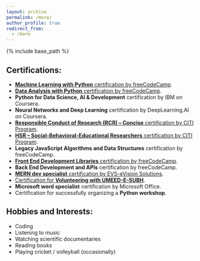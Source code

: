 ```yaml
---
layout: archive
permalink: /more/
author_profile: true
redirect_from:
  - /more
---
```


{% include base_path %}

## Certifications:

- [**Machine Learning with Python** certification by freeCodeCamp](https://freecodecamp.org/certification/fcc67cd55f9-c36a-4a22-8abf-c691d82cc511/machine-learning-with-python-v7).
- [**Data Analysis with Python** certification by freeCodeCamp](https://www.freecodecamp.org/certification/fcc67cd55f9-c36a-4a22-8abf-c691d82cc511/data-analysis-with-python-v7).
- **Python for Data Science, AI & Development** certification by IBM on Coursera.   
- **Neural Networks and Deep Learning** certification by DeepLearning.AI on Coursera.
- [**Responsible Conduct of Research (RCR) – Concise** certification by CITI Program](https://www.citiprogram.org/verify/?wb6c213f9-d3bb-4ae6-a0e0-3641674abc68-71594743).
- [**HSR – Social-Behavioral-Educational Researchers** certification by CITI Program](https://www.citiprogram.org/verify/?w68492d72-519b-4e0b-bd8a-6bfbf94be0ad-71594790).
- **Legacy JavaScript Algorithms and Data Structures** certification by freeCodeCamp.
- [**Front End Development Libraries** certification by freeCodeCamp](https://www.freecodecamp.org/certification/fcc67cd55f9-c36a-4a22-8abf-c691d82cc511/front-end-development-libraries).
- **Back End Development and APIs** certification by freeCodeCamp.
- [**MERN dev specialist** certification by EVS-eVision Solutions](https://drive.google.com/file/d/1Vq_yaPOXdfCmPjcW1wjV79CW_KK2tBBV/view?usp=sharing).
- [Certification for **Volunteering with UMEED-E-SUBH**](https://drive.google.com/file/d/1NYcA-aowOeHe32njHK3TpKrUucUHjtcd/view?usp=sharing).
- **Microsoft word specialist** certification by Microsoft Office.  
- Certification for successfully organizing a **Python workshop**.  

## Hobbies and Interests:

- Coding
- Listening to music
- Watching scientific documentaries
- Reading books
- Playing cricket / volleyball (occasionally)

